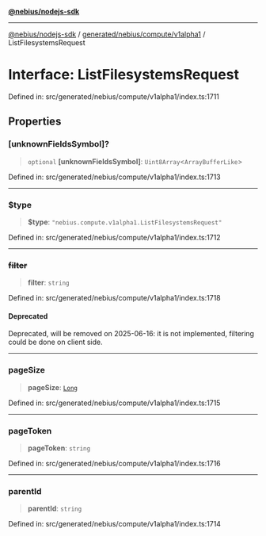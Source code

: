 [**@nebius/nodejs-sdk**](../../../../../README.md)

***

[@nebius/nodejs-sdk](../../../../../README.md) / [generated/nebius/compute/v1alpha1](../README.md) / ListFilesystemsRequest

# Interface: ListFilesystemsRequest

Defined in: src/generated/nebius/compute/v1alpha1/index.ts:1711

## Properties

### \[unknownFieldsSymbol\]?

> `optional` **\[unknownFieldsSymbol\]**: `Uint8Array`\<`ArrayBufferLike`\>

Defined in: src/generated/nebius/compute/v1alpha1/index.ts:1713

***

### $type

> **$type**: `"nebius.compute.v1alpha1.ListFilesystemsRequest"`

Defined in: src/generated/nebius/compute/v1alpha1/index.ts:1712

***

### ~~filter~~

> **filter**: `string`

Defined in: src/generated/nebius/compute/v1alpha1/index.ts:1718

#### Deprecated

Deprecated, will be removed on 2025-06-16: it is not implemented, filtering could be done on client side.

***

### pageSize

> **pageSize**: [`Long`](../../../../../runtime/protos/core/classes/Long.md)

Defined in: src/generated/nebius/compute/v1alpha1/index.ts:1715

***

### pageToken

> **pageToken**: `string`

Defined in: src/generated/nebius/compute/v1alpha1/index.ts:1716

***

### parentId

> **parentId**: `string`

Defined in: src/generated/nebius/compute/v1alpha1/index.ts:1714
